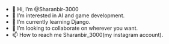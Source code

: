 - 👋 Hi, I’m @Sharanbir-3000
- 👀 I’m interested in AI and game development.
- 🌱 I’m currently learning Django.
- 💞️ I’m looking to collaborate on wherever you want.
- 📫 How to reach me Sharanbir_3000(my instagram account).

<!---
Sharanbir-3000/Sharanbir-3000 is a ✨ special ✨ repository because its `README.md` (this file) appears on your GitHub profile.
You can click the Preview link to take a look at your changes.
--->
